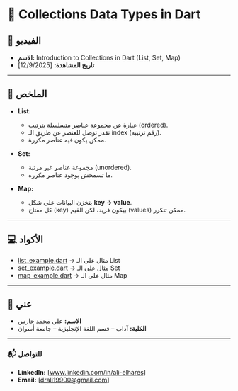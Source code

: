 # 📘 Collections Data Types in Dart

## 🎥 الفيديو
- **الاسم:** Introduction to Collections in Dart (List, Set, Map)  
- **تاريخ المشاهدة:** [12/9/2025]  

---

## 📝 الملخص
- **List:**  
  - عبارة عن مجموعة عناصر متسلسلة بترتيب (ordered).  
  - تقدر توصل للعنصر عن طريق الـ index (رقم ترتيبه).  
  - ممكن يكون فيه عناصر مكررة.  

- **Set:**  
  - مجموعة عناصر غير مرتبة (unordered).  
  - ما تسمحش بوجود عناصر مكررة.  

- **Map:**  
  - بتخزن البيانات على شكل **key → value**.  
  - كل مفتاح (key) بيكون فريد، لكن القيم (values) ممكن تتكرر.  

---

## 💻 الأكواد
- [list_example.dart](./List/main.dart) → مثال على الـ List  
- [set_example.dart](./Set/main_1.dart) → مثال على الـ Set  
- [map_example.dart](./Map/main_2.dart) → مثال على الـ Map  

---

## 👤 عني
- **الاسم:** علي محمد حارس  
- **الكلية:** آداب – قسم اللغة الإنجليزية – جامعة أسوان  

---
### 📬 للتواصل
- **LinkedIn:** [www.linkedin.com/in/ali-elhares]  
- **Email:** [drali19900@gmail.com]
